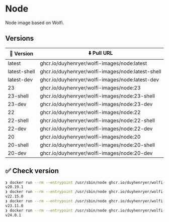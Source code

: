 # Node

Node image based on Wolfi.

## Versions

| 📌 Version    | ⬇️ Pull URL                               |
| ------------ | ------------------------------------------- |
| latest       | ghcr.io/duyhenryer/wolfi-images/node:latest       |
| latest-shell | ghcr.io/duyhenryer/wolfi-images/node:latest-shell |
| latest-dev   | ghcr.io/duyhenryer/wolfi-images/node:latest-dev   |
| 23           | ghcr.io/duyhenryer/wolfi-images/node:23           |
| 23-shell     | ghcr.io/duyhenryer/wolfi-images/node:23-shell     |
| 23-dev       | ghcr.io/duyhenryer/wolfi-images/node:23-dev       |
| 22           | ghcr.io/duyhenryer/wolfi-images/node:22           |
| 22-shell     | ghcr.io/duyhenryer/wolfi-images/node:22-shell     |
| 22-dev       | ghcr.io/duyhenryer/wolfi-images/node:22-dev       |
| 20           | ghcr.io/duyhenryer/wolfi-images/node:20           |
| 20-shell     | ghcr.io/duyhenryer/wolfi-images/node:20-shell     |
| 20-dev       | ghcr.io/duyhenryer/wolfi-images/node:20-dev       |

## ✅ Check version
```sh
❯ docker run --rm --entrypoint /usr/sbin/node ghcr.io/duyhenryer/wolfi-images/node:20 -v
v20.19.1
❯ docker run --rm --entrypoint /usr/sbin/node ghcr.io/duyhenryer/wolfi-images/node:22 -v
v22.15.0
❯ docker run --rm --entrypoint /usr/sbin/node ghcr.io/duyhenryer/wolfi-images/node:23 -v
v23.11.0
❯ docker run --rm --entrypoint /usr/sbin/node ghcr.io/duyhenryer/wolfi-images/node:latest -v
v24.0.1
```
